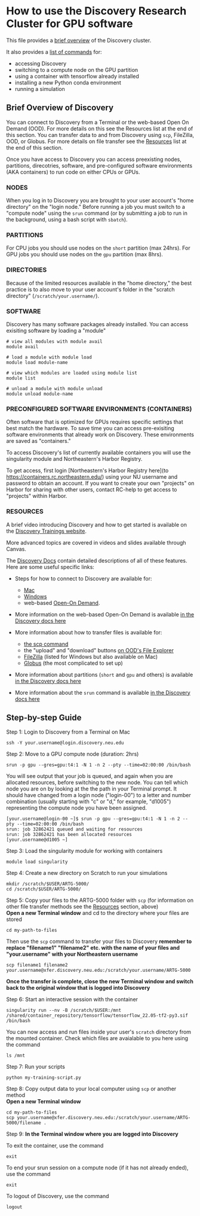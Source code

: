 # How to use the Discovery Research Cluster for GPU software

This file provides a [brief overview](/ARTG-5000/disco-gpu.md#brief-overview-of-discovery) of the Discovery cluster.

It also provides a [list of commands](/ARTG-5000/disco-gpu.md#step-by-step-guide) for:
- accessing Discovery
- switching to a compute node on the GPU partition
- using a container with tensorflow already installed
- installing a new Python conda environment
- running a simulation


## Brief Overview of Discovery
You can connect to Discovery from a Terminal or the web-based Open On Demand (OOD). For more details on this see the Resources list at the end of this section. You can transfer data to and from Discovery using `scp`, FileZilla, OOD, or Globus. For more details on file transfer see the [Resources](/ARTG-5000/disco-gpu.md#resources) list at the end of this section.

Once you have access to Discovery you can access preexisting nodes, partitions, direcotries, software, and pre-configured software environments (AKA containers) to run code on either CPUs or GPUs.

### NODES
When you log in to Discovery you are brought to your user account's "home directory" on the "login node."  Before running a job you must switch to a "compute node" using the `srun` command (or by submitting a job to run in the background, using a bash script with `sbatch`). 

### PARTITIONS
For CPU jobs you should use nodes on the `short` partition (max 24hrs). For GPU jobs you should use nodes on the `gpu` partition (max 8hrs). 

### DIRECTORIES
Because of the limited resources available in the "home directory," the best practice is to also move to your user account's folder in the "scratch directory" (`/scratch/your.username/`).

### SOFTWARE
Discovery has many software packages already installed. You can access exisiting software by loading a "module"
```
# view all modules with module avail
module avail

# load a module with module load
module load module-name

# view which modules are loaded using module list
module list

# unload a module with module unload
module unload module-name
```

### PRECONFIGURED SOFTWARE ENVIRONMENTS (CONTAINERS)
Often software that is optimized for GPUs requires specific settings that best match the hardware. To save time you can access pre-exisiting software environments that already work on Discovery. These environments are saved as "containers."

To access Discovery's list of currently available containers you will use the singularity module and Northeastern's Harbor Registry.

To get access, first login [Northeastern's Harbor Registry here](to https://containers.rc.northeastern.edu/) using your NU username and password to obtain an account. If you want to create your own "projects" on Harbor for sharing with other users, contact RC-help to get access to "projects" within Harbor.

### RESOURCES
A brief video introducing Discovery and how to get started is available on the [Discovery Trainings website](https://rc.northeastern.edu/support/training/).

More advanced topics are covered in videos and slides available through Canvas.

The [Discovery Docs](https://rc-docs.northeastern.edu/en/latest/welcome/welcome.html) contain detailed descriptions of all of these features. Here are some useful specific links:

- Steps for how to connect to Discovery are available for:
	-  [Mac](https://rc-docs.northeastern.edu/en/latest/first_steps/connect_mac.html)
	- [Windows](https://rc-docs.northeastern.edu/en/latest/first_steps/connect_windows.html)
	- web-based [Open-On Demand](https://rc-docs.northeastern.edu/en/latest/first_steps/connect_ood.html).

- More information on the web-based Open-On Demand is available [in the Discovery docs here](https://rc-docs.northeastern.edu/en/latest/using-ood/introduction.html)

- More information about how to transfer files is available for: 
	- [the scp command](https://rc-docs.northeastern.edu/en/latest/using-discovery/transferringdata.html)
	- the "upload" and "download" buttons [on OOD's File Explorer](https://rc-docs.northeastern.edu/en/latest/using-ood/fileexplore.html)
	- [FileZilla](https://rc-docs.northeastern.edu/en/latest/using-discovery/transferringdata.html?highlight=filezilla#data-transfer-node-using-windows) (listed for Windows but also available on Mac)
	- [Globus](https://rc-docs.northeastern.edu/en/latest/using-discovery/globus.html) (the most complicated to set up)

- More information about partitions (`short` and `gpu` and others) is available [in the Discovery docs here](https://rc-docs.northeastern.edu/en/latest/hardware/partitions.html)

- More information about the `srun` command is available [in the Discovery docs here](https://rc-docs.northeastern.edu/en/latest/using-discovery/srun.html)


## Step-by-step Guide

Step 1: Login to Discovery from a Terminal on Mac
```
ssh -Y your.username@login.discovery.neu.edu
```

Step 2: Move to a GPU compute node (duration: 2hrs)
```
srun -p gpu --gres=gpu:t4:1 -N 1 -n 2 --pty --time=02:00:00 /bin/bash
```
You will see output that your job is queued, and again when you are allocated resources, before switching to the new node. You can tell which node you are on by looking at the the path in your Terminal prompt. It should have changed from a login node ("login-00") to a letter and number combination (usually starting with "c" or "d," for example, "d1005") representing the compute node you have been assigned.
```
[your.username@login-00 ~]$ srun -p gpu --gres=gpu:t4:1 -N 1 -n 2 --pty --time=02:00:00 /bin/bash
srun: job 32862421 queued and waiting for resources
srun: job 32862421 has been allocated resources
[your.username@d1005 ~]
```

Step 3: Load the singularity module for working with containers
```
module load singularity
```

Step 4: Create a new directory on Scratch to run your simulations
```
mkdir /scratch/$USER/ARTG-5000/
cd /scratch/$USER/ARTG-5000/
```

Step 5: Copy your files to the ARTG-5000 folder with `scp` (for information on other file transfer methods see the [Resources](/ARTG-5000/disco-gpu.md#resources) section, above)<br>
**Open a new Terminal window** and cd to the directory where your files are stored
```
cd my-path-to-files
```
Then use the `scp` command to transfer your files to Discovery **remember to replace "filename1" "filename2" etc. with the name of your files and "your.username" with your Northeastern username**
```
scp filename1 filename2 your.username@xfer.discovery.neu.edu:/scratch/your.username/ARTG-5000
```
**Once the transfer is complete, close the new Terminal window and switch back to the original window that is logged into Discovery**

Step 6: Start an interactive session with the container
```
singularity run --nv -B /scratch/$USER:/mnt /shared/container_repository/tensorflow/tensorflow_22.05-tf2-py3.sif /bin/bash
```

You can now access and run files inside your user's `scratch` directory from the mounted container. Check which files are avaialable to you here using the command
```
ls /mnt
```

Step 7: Run your scripts
```
python my-training-script.py
```

Step 8: Copy output data to your local computer using `scp` or another method<br>
**Open a new Terminal window**
```
cd my-path-to-files
scp your.username@xfer.discovery.neu.edu:/scratch/your.username/ARTG-5000/filename .
```

Step 9:
**In the Terminal window where you are logged into Discovery**

To exit the container, use the command
```
exit
```

To end your srun session on a compute node (if it has not already ended), use the command
```
exit
```

To logout of Discovery, use the command
```
logout
```
